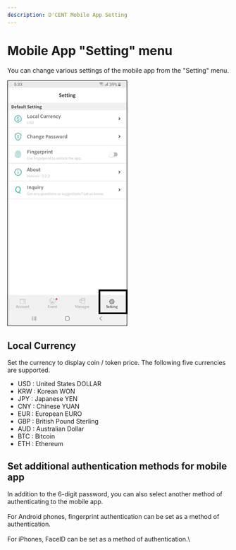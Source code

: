 ```yaml
---
description: D'CENT Mobile App Setting
---
```


# Mobile App "Setting" menu

You can change various settings of the mobile app from the "Setting" menu.

![](<../.gitbook/assets/image (42).png>)

## Local Currency

​Set the currency to display coin / token price. The following five currencies are supported.

* USD : United States DOLLAR
* KRW : Korean WON
* JPY : Japanese YEN
* CNY : Chinese YUAN
* EUR : European EURO
* GBP : British Pound Sterling
* AUD : Australian Dollar
* BTC : Bitcoin
* ETH : Ethereum

## Set additional authentication methods for mobile app

In addition to the 6-digit password, you can also select another method of authenticating to the mobile app. \
\
For Android phones, fingerprint authentication can be set as a method of authentication. \
\
For iPhones, FaceID can be set as a method of authentication.\
